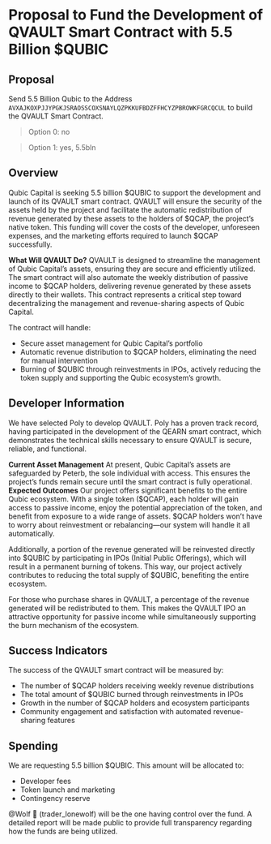 # Proposal to Fund the Development of QVAULT Smart Contract with 5.5 Billion $QUBIC

## Proposal
Send 5.5 Billion Qubic to the Address `AVXAJKOXPJJYPGKJSRAOSSCOXSNAYLQZPKKUFBDZFFHCYZPBROWKFGRCQCUL` to build the QVAULT Smart Contract.

> Option 0: no

> Option 1: yes, 5.5bln

## Overview
Qubic Capital is seeking 5.5 billion $QUBIC to support the development and launch of its QVAULT smart contract. QVAULT will ensure the security of the assets held by the project and facilitate the automatic redistribution of revenue generated by these assets to the holders of $QCAP, the project’s native token. This funding will cover the costs of the developer, unforeseen expenses, and the marketing efforts required to launch $QCAP successfully. 

**What Will QVAULT Do?**
QVAULT is designed to streamline the management of Qubic Capital’s assets, ensuring they are secure and efficiently utilized. The smart contract will also automate the weekly distribution of passive income to $QCAP holders, delivering revenue generated by these assets directly to their wallets. This contract represents a critical step toward decentralizing the management and revenue-sharing aspects of Qubic Capital.

The contract will handle:
- Secure asset management for Qubic Capital’s portfolio
- Automatic revenue distribution to $QCAP holders, eliminating the need for manual intervention
- Burning of $QUBIC through reinvestments in IPOs, actively reducing the token supply and supporting the Qubic ecosystem’s growth.

## Developer Information
We have selected Poly to develop QVAULT. Poly has a proven track record, having participated in the development of the QEARN smart contract, which demonstrates the technical skills necessary to ensure QVAULT is secure, reliable, and functional.

**Current Asset Management**
At present, Qubic Capital’s assets are safeguarded by Peterb, the sole individual with access. This ensures the project’s funds remain secure until the smart contract is fully operational.
**Expected Outcomes**
Our project offers significant benefits to the entire Qubic ecosystem. With a single token ($QCAP), each holder will gain access to passive income, enjoy the potential appreciation of the token, and benefit from exposure to a wide range of assets. $QCAP holders won’t have to worry about reinvestment or rebalancing—our system will handle it all automatically.

Additionally, a portion of the revenue generated will be reinvested directly into $QUBIC by participating in IPOs (Initial Public Offerings), which will result in a permanent burning of tokens. This way, our project actively contributes to reducing the total supply of $QUBIC, benefiting the entire ecosystem.

For those who purchase shares in QVAULT, a percentage of the revenue generated will be redistributed to them. This makes the QVAULT IPO an attractive opportunity for passive income while simultaneously supporting the burn mechanism of the ecosystem.

## Success Indicators
The success of the QVAULT smart contract will be measured by:
- The number of $QCAP holders receiving weekly revenue distributions
- The total amount of $QUBIC burned through reinvestments in IPOs
- Growth in the number of $QCAP holders and ecosystem participants
- Community engagement and satisfaction with automated revenue-sharing features

## Spending
We are requesting 5.5 billion $QUBIC. This amount will be allocated to:

- Developer fees
- Token launch and marketing
- Contingency reserve

@Wolf 🐺 (trader_lonewolf) will be the one having control over the fund. A detailed report will be made public to provide full transparency regarding how the funds are being utilized.
